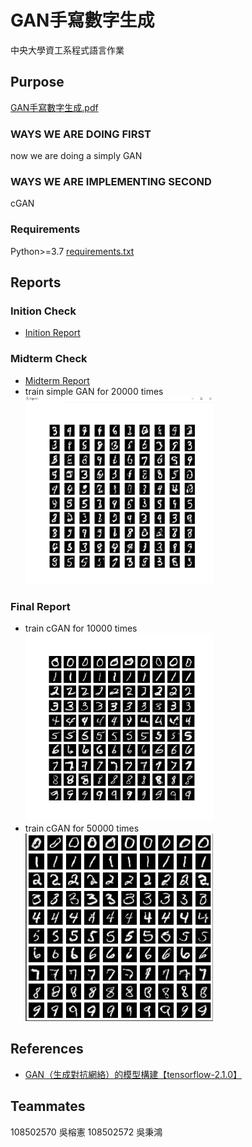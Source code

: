 # GAN手寫數字生成

中央大學資工系程式語言作業

## Purpose

[GAN手寫數字生成.pdf](/hw/GAN手寫數字生成.pdf)

### WAYS WE ARE DOING FIRST

now we are doing a simply GAN

### WAYS WE ARE IMPLEMENTING SECOND

cGAN

### Requirements

Python>=3.7
[requirements.txt](/requirements.txt)

## Reports

### Inition Check

- [Inition Report](/ans/inition/程式語言-期末報告分組_第12組.pdf)

### Midterm Check

- [Midterm Report](/ans/midterm/GAN手寫數字生成_第12組.pdf)
- train simple GAN for 20000 times<br><img src="/ans/midterm/gan.png" width="300" height="300" title="gan-20000">

### Final Report

- train cGAN for 10000 times<br><img src="/ans/final/cgan-10000.png" width="300" height="300" title="cgan-10000">
- train cGAN for 50000 times<br><img src="/ans/final/cgan-50000.png" width="300" height="300" title="cgan-50000">

<!-- - train cGAN for 100000 times<br><img src="/ans/final/cgan-100000.png" width="300" height="300" title="cgan-100000"> -->

## References

- [GAN（生成對抗網絡）的模型構建【tensorflow-2.1.0】](https://blog.csdn.net/gdhy9064/article/details/104106500)

## Teammates

108502570 吳榕憲
108502572 吳秉鴻
